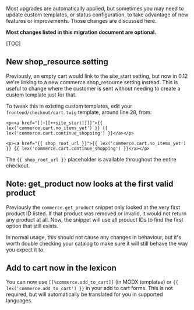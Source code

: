Most upgrades are automatically applied, but sometimes you may need to update custom templates, or status configuration, to take advantage of new features or improvements. Those changes are discussed here.

**Most changes listed in this migration document are optional.**

[TOC]

## New shop_resource setting

Previously, an empty cart would link to the site_start setting, but now in 0.12 we're linking to a new commerce.shop_resource setting instead. This is useful to change where the customer is sent without needing to create a custom template just for that.

To tweak this in existing custom templates, edit your
`frontend/checkout/cart.twig` template, around line 28, from:

```` twig
<p><a href="[[~[[++site_start]]]]">{{ lex('commerce.cart.no_items_yet') }} {{ lex('commerce.cart.continue_shopping') }}</a></p>
````
```` twig
<p><a href="{{ shop_root_url }}">{{ lex('commerce.cart.no_items_yet') }} {{ lex('commerce.cart.continue_shopping') }}</a></p>
````

The `{{ shop_root_url }}` placeholder is available throughout the entire checkout.

## Note: get_product now looks at the first valid product

Previously the `commerce.get_product` snippet only looked at the very first product ID listed. If that product was removed or invalid, it would not return any product at all. Now, the snippet will use all product IDs to find the first option that still exists. 

In normal usage, this should not cause any changes in behaviour, but it's worth double checking your catalog to make sure it will still behave the way you expect it to. 

## Add to cart now in the lexicon

You can now use `[[%commerce.add_to_cart]]` (in MODX templates) or `{{ lex('commerce.add_to_cart') }}` in your add to cart forms. This is not required, but will automatically be translated for you in supported languages.
